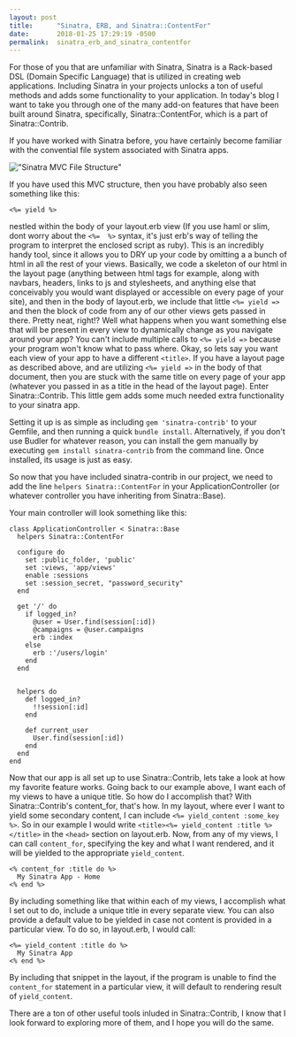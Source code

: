 ```yaml
---
layout: post
title:      "Sinatra, ERB, and Sinatra::ContentFor"
date:       2018-01-25 17:29:19 -0500
permalink:  sinatra_erb_and_sinatra_contentfor
---
```


For those of you that are unfamiliar with Sinatra, Sinatra is a Rack-based DSL (Domain Specific Language) that is utilized in creating web applications. Including Sinatra in your projects unlocks a ton of useful methods and adds some functionality to your application. In today's blog I want to take you through one of the many add-on features that have been built around Sinatra, specifically, Sinatra::ContentFor, which is a part of Sinatra::Contrib.

If you have worked with Sinatra before, you have certainly become familiar with the convential file system associated with Sinatra apps.

!["Sinatra MVC File Structure"](https://i.imgur.com/toNkNxR.png)

If you have used this MVC structure, then you have probably also seen something like this:
```
<%= yield %>
```
 nestled within the body of your layout.erb view (If you use haml or slim, dont worry about the `<%=  %>` syntax, it's just erb's way of telling the program to interpret the enclosed script as ruby). This is an incredibly handy tool, since it allows you to DRY up your code by omitting a a bunch of html in all the rest of your views. Basically, we code a skeleton of our html in the layout page (anything between html <head> tags for example, along with navbars, headers, links to js and stylesheets, and anything else that conceivably you would want displayed or accessible on every page of your site), and then in the body of layout.erb, we include that little `<%= yield =>` and then the block of code from any of our other views gets passed in there. Pretty neat, right!? Well what happens when you want something else that will be present in every view to dynamically change as you navigate around your app? You can't include multiple calls to `<%= yield =>` because your program won't know what to pass where. Okay, so lets say you want each view of your app to have a different `<title>`. If you have a layout page as described above, and are utilizing `<%= yield =>` in the body of that document, then you are stuck with the same title on every page of your app (whatever you passed in as a title in the head of the layout page). Enter Sinatra::Contrib. This little gem adds some much needed extra functionality to your sinatra app.

Setting it up is as simple as including `gem 'sinatra-contrib'` to your Gemfile, and then running a quick `bundle install`. Alternatively, if you don't use Budler for whatever reason, you can install the gem manually by executing `gem install sinatra-contrib` from the command line. Once installed, its usage is just as easy. 

So now that you have included sinatra-contrib in our project, we need to add the line `helpers Sinatra::ContentFor` in your ApplicationController (or whatever controller you have inheriting from Sinatra::Base).

Your main controller will look something like this:

```
class ApplicationController < Sinatra::Base
  helpers Sinatra::ContentFor

  configure do
    set :public_folder, 'public'
    set :views, 'app/views'
    enable :sessions
    set :session_secret, "password_security"
  end

  get '/' do
    if logged_in?
      @user = User.find(session[:id])
      @campaigns = @user.campaigns
      erb :index
    else
      erb :'/users/login'
    end
  end


  helpers do
    def logged_in?
      !!session[:id]
    end

    def current_user
      User.find(session[:id])
    end
  end
end

```

Now that our app is all set up to use Sinatra::Contrib, lets take a look at how my favorite feature works. Going back to our example above, I want each of my views to have a unique title. So how do I accomplish that? With Sinatra::Contrib's content_for, that's how. In my layout, where ever I want to yield some secondary content, I can include `<%= yield_content :some_key %>`. So in our example I would write `<title><%= yield_content :title %></title>` in the `<head>` section on layout.erb. Now, from any of my views, I can call `content_for`, specifying the key and what I want rendered, and it will be yielded to the appropriate `yield_content`.
```
<% content_for :title do %>
  My Sinatra App - Home
<% end %>
```
By including something like that within each of my views, I accomplish what I set out to do, include a unique title in every separate view. You can also provide a default value to be yielded in case not content is provided in a particular view. To do so, in layout.erb, I would call:
```
<%= yield_content :title do %>
  My Sinatra App
<% end %>
```
By including that snippet in the layout, if the program is unable to find the` content_for` statement in a particular view, it will default to rendering result of `yield_content`.

There are a ton of other useful tools inluded in Sinatra::Contrib, I know that I look forward to exploring more of them, and I hope you will do the same.


